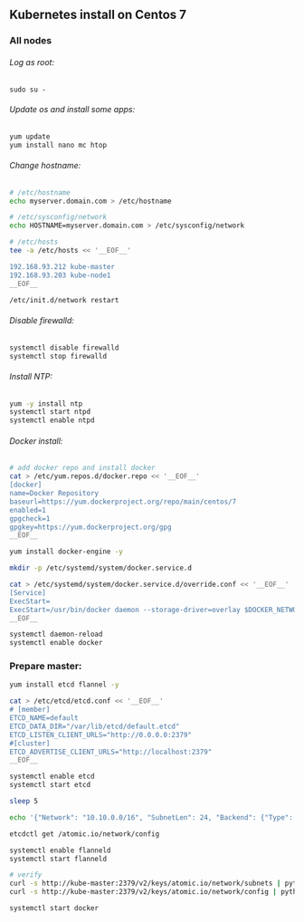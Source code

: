 ## Kubernetes install on Centos 7

### All nodes

###### Log as root:
`sudo su -`

###### Update os and install some apps:
``` bash
yum update
yum install nano mc htop
```

###### Change hostname:
``` bash
# /etc/hostname
echo myserver.domain.com > /etc/hostname

# /etc/sysconfig/network
echo HOSTNAME=myserver.domain.com > /etc/sysconfig/network

# /etc/hosts
tee -a /etc/hosts << '__EOF__'

192.168.93.212 kube-master
192.168.93.203 kube-node1
__EOF__

/etc/init.d/network restart
```

###### Disable firewalld:
``` bash
systemctl disable firewalld
systemctl stop firewalld
```

###### Install NTP:
``` bash
yum -y install ntp
systemctl start ntpd
systemctl enable ntpd
```

###### Docker install:
``` bash
# add docker repo and install docker
cat > /etc/yum.repos.d/docker.repo << '__EOF__'
[docker]
name=Docker Repository
baseurl=https://yum.dockerproject.org/repo/main/centos/7
enabled=1
gpgcheck=1
gpgkey=https://yum.dockerproject.org/gpg
__EOF__

yum install docker-engine -y

mkdir -p /etc/systemd/system/docker.service.d

cat > /etc/systemd/system/docker.service.d/override.conf << '__EOF__'
[Service]
ExecStart=
ExecStart=/usr/bin/docker daemon --storage-driver=overlay $DOCKER_NETWORK_OPTIONS
__EOF__

systemctl daemon-reload
systemctl enable docker

```

### Prepare master:
``` bash 
yum install etcd flannel -y

cat > /etc/etcd/etcd.conf << '__EOF__'
# [member]
ETCD_NAME=default
ETCD_DATA_DIR="/var/lib/etcd/default.etcd"
ETCD_LISTEN_CLIENT_URLS="http://0.0.0.0:2379"
#[cluster]
ETCD_ADVERTISE_CLIENT_URLS="http://localhost:2379"
__EOF__

systemctl enable etcd
systemctl start etcd

sleep 5

echo '{"Network": "10.10.0.0/16", "SubnetLen": 24, "Backend": {"Type": "vxlan", "VNI": 1}}' | etcdctl set /atomic.io/network/config

etcdctl get /atomic.io/network/config

systemctl enable flanneld
systemctl start flanneld

# verify
curl -s http://kube-master:2379/v2/keys/atomic.io/network/subnets | python -m json.tool
curl -s http://kube-master:2379/v2/keys/atomic.io/network/config | python -m json.tool

systemctl start docker
```
